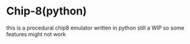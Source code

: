 # Chip-8(python)
this is a procedural chip8 emulator written in python
still a WIP so some features might not work

